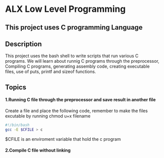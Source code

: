 # ALX Low Level Programming
## This project uses C programming Language
## Description
This project uses the bash shell to write scripts that run various C programs. We will learn about runnig C programs through the preprocessor, Compiling C programs, generating assembly code, creating executable files, use of puts, printf and sizeof functions.
## Topics
#### 1.Running C file through the preprocessor and save result in another file
Create a file and place the following code, remember to make the files excutable by running chmod u+x filename
```bash
#!/bin/bash
gcc -E $CFILE > c
```
$CFILE is an enviroment variable that hold the c program
#### 2.Compile C file without linking




 
